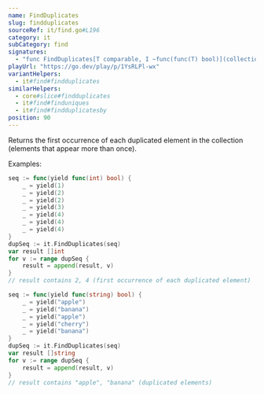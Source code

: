 ```yaml
---
name: FindDuplicates
slug: findduplicates
sourceRef: it/find.go#L196
category: it
subCategory: find
signatures:
  - "func FindDuplicates[T comparable, I ~func(func(T) bool)](collection I) I"
playUrl: "https://go.dev/play/p/1YsRLPl-wx"
variantHelpers:
  - it#find#findduplicates
similarHelpers:
  - core#slice#findduplicates
  - it#find#finduniques
  - it#find#findduplicatesby
position: 90
---
```


Returns the first occurrence of each duplicated element in the collection (elements that appear more than once).

Examples:

```go
seq := func(yield func(int) bool) {
    _ = yield(1)
    _ = yield(2)
    _ = yield(2)
    _ = yield(3)
    _ = yield(4)
    _ = yield(4)
    _ = yield(4)
}
dupSeq := it.FindDuplicates(seq)
var result []int
for v := range dupSeq {
    result = append(result, v)
}
// result contains 2, 4 (first occurrence of each duplicated element)
```

```go
seq := func(yield func(string) bool) {
    _ = yield("apple")
    _ = yield("banana")
    _ = yield("apple")
    _ = yield("cherry")
    _ = yield("banana")
}
dupSeq := it.FindDuplicates(seq)
var result []string
for v := range dupSeq {
    result = append(result, v)
}
// result contains "apple", "banana" (duplicated elements)
```